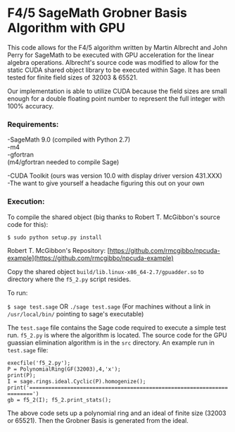 # F4/5 SageMath Grobner Basis Algorithm with GPU

This code allows for the F4/5 algorithm written by Martin Albrecht and John Perry for SageMath to be executed with GPU acceleration for the linear algebra operations. Albrecht's source code was modified to allow for the static CUDA shared object library to be executed within Sage. It has been tested for finite field sizes of 32003 & 65521.

Our implementation is able to utilize CUDA because the field sizes are small enough for a double floating point number to represent the full integer with 100% accuracy.

### Requirements:
-SageMath 9.0 (compiled with Python 2.7)<br/>
    -m4<br/>
    -gfortran<br/>
    (m4/gfortran needed to compile Sage)

-CUDA Toolkit (ours was version 10.0 with display driver version 431.XXX)<br/>
-The want to give yourself a headache figuring this out on your own

### Execution:
To compile the shared object (big thanks to Robert T. McGibbon's source code for this):

`$ sudo python setup.py install`

Robert T. McGibbon's Repository: [https://github.com/rmcgibbo/npcuda-example](https://github.com/rmcgibbo/npcuda-example)

Copy the shared object `build/lib.linux-x86_64-2.7/gpuadder.so` to directory where the `f5_2.py` script resides.

To run:

`$ sage test.sage` OR `./sage test.sage` (For machines without a link in `/usr/local/bin/` pointing to sage's executable)

The `test.sage` file contains the Sage code required to execute a simple test run. `f5_2.py` is where the algorithm is located. The source code for the GPU guassian elimination algorithm is in the `src` directory. An example run in `test.sage` file:

`execfile('f5_2.py');`<br/>
`P = PolynomialRing(GF(32003),4,'x');`<br/>
`print(P);`<br/>
`I = sage.rings.ideal.Cyclic(P).homogenize();`<br/>
`print('=======================================================================')`<br/>
`gb = f5_2(I); f5_2.print_stats();`

The above code sets up a polynomial ring and an ideal of finite size (32003 or 65521). Then the Grobner Basis is generated from the ideal.